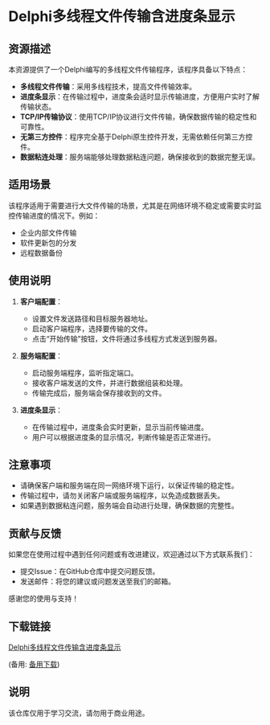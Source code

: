 # Delphi多线程文件传输含进度条显示

## 资源描述

本资源提供了一个Delphi编写的多线程文件传输程序，该程序具备以下特点：

- **多线程文件传输**：采用多线程技术，提高文件传输效率。
- **进度条显示**：在传输过程中，进度条会适时显示传输进度，方便用户实时了解传输状态。
- **TCP/IP传输协议**：使用TCP/IP协议进行文件传输，确保数据传输的稳定性和可靠性。
- **无第三方控件**：程序完全基于Delphi原生控件开发，无需依赖任何第三方控件。
- **数据粘连处理**：服务端能够处理数据粘连问题，确保接收到的数据完整无误。

## 适用场景

该程序适用于需要进行大文件传输的场景，尤其是在网络环境不稳定或需要实时监控传输进度的情况下。例如：

- 企业内部文件传输
- 软件更新包的分发
- 远程数据备份

## 使用说明

1. **客户端配置**：
   - 设置文件发送路径和目标服务器地址。
   - 启动客户端程序，选择要传输的文件。
   - 点击“开始传输”按钮，文件将通过多线程方式发送到服务器。

2. **服务端配置**：
   - 启动服务端程序，监听指定端口。
   - 接收客户端发送的文件，并进行数据组装和处理。
   - 传输完成后，服务端会保存接收到的文件。

3. **进度条显示**：
   - 在传输过程中，进度条会实时更新，显示当前传输进度。
   - 用户可以根据进度条的显示情况，判断传输是否正常进行。

## 注意事项

- 请确保客户端和服务端在同一网络环境下运行，以保证传输的稳定性。
- 传输过程中，请勿关闭客户端或服务端程序，以免造成数据丢失。
- 如果遇到数据粘连问题，服务端会自动进行处理，确保数据的完整性。

## 贡献与反馈

如果您在使用过程中遇到任何问题或有改进建议，欢迎通过以下方式联系我们：

- 提交Issue：在GitHub仓库中提交问题反馈。
- 发送邮件：将您的建议或问题发送至我们的邮箱。

感谢您的使用与支持！

## 下载链接
[Delphi多线程文件传输含进度条显示](https://pan.quark.cn/s/151abd7a0714) 

(备用: [备用下载](https://pan.baidu.com/s/1bJ3vQNMVuz-StNc9UL9EhA?pwd=1234))

## 说明

该仓库仅用于学习交流，请勿用于商业用途。
